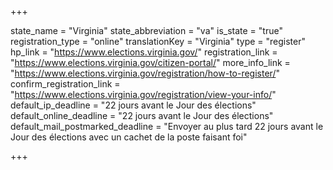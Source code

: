 +++

state_name = "Virginia"
state_abbreviation = "va"
is_state = "true"
registration_type = "online"
translationKey = "Virginia"
type = "register"
hp_link = "https://www.elections.virginia.gov/"
registration_link = "https://www.elections.virginia.gov/citizen-portal/"
more_info_link = "https://www.elections.virginia.gov/registration/how-to-register/"
confirm_registration_link = "https://www.elections.virginia.gov/registration/view-your-info/"
default_ip_deadline = "22 jours avant le Jour des élections"
default_online_deadline = "22 jours avant le Jour des élections"
default_mail_postmarked_deadline = "Envoyer au plus tard 22 jours avant le Jour des élections avec un cachet de la poste faisant foi"

+++